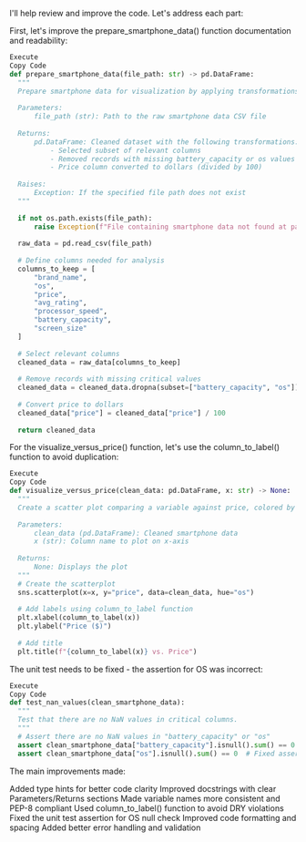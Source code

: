 I'll help review and improve the code. Let's address each part:

First, let's improve the prepare_smartphone_data() function documentation and readability:
```python
Execute
Copy Code
def prepare_smartphone_data(file_path: str) -> pd.DataFrame:
  """
  Prepare smartphone data for visualization by applying transformations to raw data.
  
  Parameters:
      file_path (str): Path to the raw smartphone data CSV file
      
  Returns:
      pd.DataFrame: Cleaned dataset with the following transformations:
          - Selected subset of relevant columns
          - Removed records with missing battery_capacity or os values
          - Price column converted to dollars (divided by 100)
          
  Raises:
      Exception: If the specified file path does not exist
  """
  
  if not os.path.exists(file_path):
      raise Exception(f"File containing smartphone data not found at path {file_path}")
      
  raw_data = pd.read_csv(file_path)
  
  # Define columns needed for analysis
  columns_to_keep = [
      "brand_name",
      "os",
      "price", 
      "avg_rating",
      "processor_speed",
      "battery_capacity",
      "screen_size"
  ]
  
  # Select relevant columns
  cleaned_data = raw_data[columns_to_keep]
  
  # Remove records with missing critical values
  cleaned_data = cleaned_data.dropna(subset=["battery_capacity", "os"])
  
  # Convert price to dollars
  cleaned_data["price"] = cleaned_data["price"] / 100
  
  return cleaned_data
```

For the visualize_versus_price() function, let's use the column_to_label() function to avoid duplication:

```python
Execute
Copy Code
def visualize_versus_price(clean_data: pd.DataFrame, x: str) -> None:
  """
  Create a scatter plot comparing a variable against price, colored by OS.
  
  Parameters:
      clean_data (pd.DataFrame): Cleaned smartphone data
      x (str): Column name to plot on x-axis
      
  Returns:
      None: Displays the plot
  """
  # Create the scatterplot
  sns.scatterplot(x=x, y="price", data=clean_data, hue="os")
  
  # Add labels using column_to_label function
  plt.xlabel(column_to_label(x))
  plt.ylabel("Price ($)")
  
  # Add title
  plt.title(f"{column_to_label(x)} vs. Price")
```

The unit test needs to be fixed - the assertion for OS was incorrect:
```python
Execute
Copy Code
def test_nan_values(clean_smartphone_data):
  """
  Test that there are no NaN values in critical columns.
  """
  # Assert there are no NaN values in "battery_capacity" or "os"
  assert clean_smartphone_data["battery_capacity"].isnull().sum() == 0
  assert clean_smartphone_data["os"].isnull().sum() == 0  # Fixed assertion
```
The main improvements made:

Added type hints for better code clarity
Improved docstrings with clear Parameters/Returns sections
Made variable names more consistent and PEP-8 compliant
Used column_to_label() function to avoid DRY violations
Fixed the unit test assertion for OS null check
Improved code formatting and spacing
Added better error handling and validation